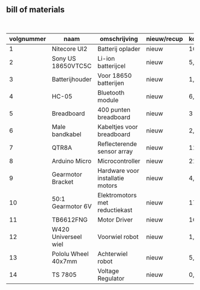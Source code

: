 ## bill of materials
<br />

|volgnummer|naam                |omschrijving                    |nieuw/recup|kostprijs/stuk|aantal|subtotaal        |
|----------|--------------------|--------------------------------|-----------|--------------|------|-----------------|
|         1|Nitecore UI2        |Batterij oplader                |nieuw      |10,95         |1     |10,95            |
|         2|Sony US 18650VTC5C  |Li-ion batterijcel              |nieuw      |5,35          |2     |10,70            |
|         3|Batterijhouder      |Voor 18650 batterijen           |nieuw      |1,59          |1     |1,59             |
|         4|HC-05               |Bluetooth module                |nieuw      |6,50          |1     |6,50             |
|         5|Breadboard          |400 punten breadboard           |nieuw      |3             |1     |3                |
|         6|Male bandkabel      |Kabeltjes voor breadboard       |nieuw      |2,45          |1     |2,45             |
|         7|QTR8A               |Reflecterende sensor array      |nieuw      |11,80         |1     |11,80            |
|         8|Arduino Micro       |Microcontroller                 |nieuw      |21,85         |1     |21,85            |
|         9|Gearmotor Bracket   |Hardware voor installatie motors|nieuw      |4,60          |1     |4,60             |
|        10|50:1 Gearmotor 6V   |Elektromotors met reductiekast  |nieuw      |17,50         |2     |34,10            |
|        11|TB6612FNG           |Motor Driver                    |nieuw      |16,05         |1     |16,05            |
|        12|W420 Universeel wiel|Voorwiel robot                  |nieuw      |1,60          |1     |1,60             |
|        13|Pololu Wheel 40x7mm |Achterwiel robot                |nieuw      |5,15          |2     |5,15             |
|        14|TS 7805             |Voltage Regulator               |nieuw      |0,85          |1     |0,85            |
